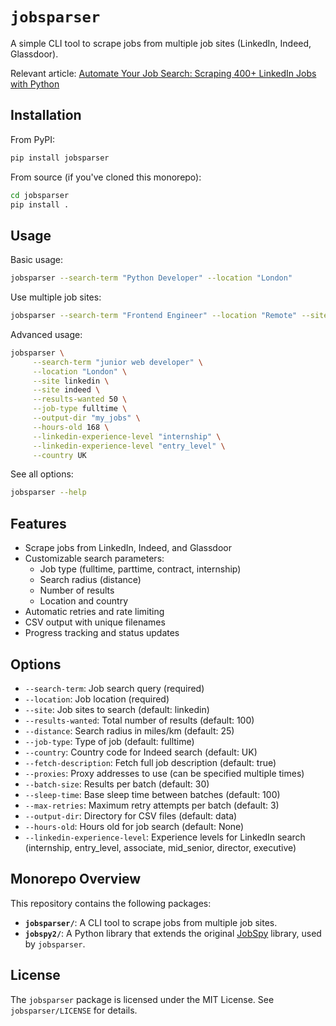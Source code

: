 # `jobsparser`

A simple CLI tool to scrape jobs from multiple job sites (LinkedIn, Indeed, Glassdoor).

Relevant article: [Automate Your Job Search: Scraping 400+ LinkedIn Jobs with Python](https://www.franciscomoretti.com/blog/automate-your-job-search)

## Installation

From PyPI:
```bash
pip install jobsparser
```

From source (if you've cloned this monorepo):
```bash
cd jobsparser
pip install .
```

## Usage

Basic usage:
```bash
jobsparser --search-term "Python Developer" --location "London"
```

Use multiple job sites:
```bash
jobsparser --search-term "Frontend Engineer" --location "Remote" --site linkedin --site indeed
```

Advanced usage:
```bash
jobsparser \
     --search-term "junior web developer" \
     --location "London" \
     --site linkedin \
     --site indeed \
     --results-wanted 50 \
     --job-type fulltime \
     --output-dir "my_jobs" \
     --hours-old 168 \
     --linkedin-experience-level "internship" \
     --linkedin-experience-level "entry_level" \
     --country UK
```

See all options:
```bash
jobsparser --help
```

## Features

- Scrape jobs from LinkedIn, Indeed, and Glassdoor
- Customizable search parameters:
  - Job type (fulltime, parttime, contract, internship)
  - Search radius (distance)
  - Number of results
  - Location and country
- Automatic retries and rate limiting
- CSV output with unique filenames
- Progress tracking and status updates

## Options

- `--search-term`: Job search query (required)
- `--location`: Job location (required)
- `--site`: Job sites to search (default: linkedin)
- `--results-wanted`: Total number of results (default: 100)
- `--distance`: Search radius in miles/km (default: 25)
- `--job-type`: Type of job (default: fulltime)
- `--country`: Country code for Indeed search (default: UK)
- `--fetch-description`: Fetch full job description (default: true)
- `--proxies`: Proxy addresses to use (can be specified multiple times)
- `--batch-size`: Results per batch (default: 30)
- `--sleep-time`: Base sleep time between batches (default: 100)
- `--max-retries`: Maximum retry attempts per batch (default: 3)
- `--output-dir`: Directory for CSV files (default: data)
- `--hours-old`: Hours old for job search (default: None)
- `--linkedin-experience-level`: Experience levels for LinkedIn search (internship, entry_level, associate, mid_senior, director, executive)


## Monorepo Overview

This repository contains the following packages:

*   **`jobsparser/`**: A CLI tool to scrape jobs from multiple job sites.
*   **`jobspy2/`**: A Python library that extends the original [JobSpy](https://github.com/Bunsly/JobSpy) library, used by `jobsparser`.

## License

The `jobsparser` package is licensed under the MIT License. See `jobsparser/LICENSE` for details. 

